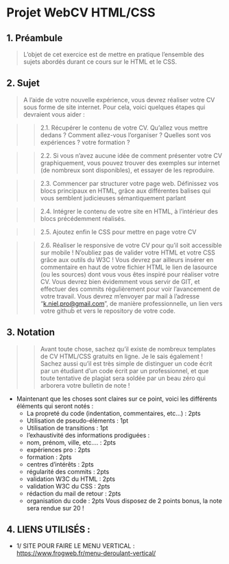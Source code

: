 # **Projet WebCV HTML/CSS**
## 1. **Préambule**

>L’objet de cet exercice est de mettre en pratique l’ensemble des sujets abordés durant ce
cours sur le HTML et le CSS.
## 2. **Sujet**

>A l’aide de votre nouvelle expérience, vous devrez réaliser votre CV sous forme de site
internet. Pour cela, voici quelques étapes qui devraient vous aider :

>> 2.1. Récupérer le contenu de votre CV. Qu’allez vous mettre dedans ? Comment allez-vous l’organiser ? Quelles sont vos expériences ? votre formation ?

>>2.2.  Si vous n’avez aucune idée de comment présenter votre CV graphiquement, vous pouvez trouver des exemples sur internet (de nombreux sont disponibles), et essayer de les reproduire.

>>2.3.  Commencer par structurer votre page web. Définissez vos blocs principaux en HTML, grâce aux différentes balises qui vous semblent judicieuses sémantiquement parlant

>>2.4.  Intégrer le contenu de votre site en HTML, à l’intérieur des blocs précédemment réalisés.

>>2.5.  Ajoutez enfin le CSS pour mettre en page votre CV

>>2.6.  Réaliser le responsive de votre CV pour qu’il soit accessible sur mobile ! N’oubliez pas de valider votre HTML et votre CSS grâce aux outils du W3C ! Vous devrez par ailleurs insérer en commentaire en haut de votre fichier HTML le lien de lasource (ou les sources) dont vous vous êtes inspiré pour réaliser votre CV. Vous devrez bien évidemment vous servir de GIT, et effectuer des commits régulièrement pour voir l’avancement de votre travail. Vous devrez m’envoyer par mail à l’adresse “k.niel.pro@gmail.com”, de manière professionnelle, un lien vers votre github et vers le repository de votre code.

## 3. Notation

>>Avant toute chose, sachez qu’il existe de nombreux templates de CV HTML/CSS gratuits en
ligne. Je le sais également ! Sachez aussi qu’il est très simple de distinguer un code écrit par un étudiant d’un code écrit par un professionnel, et que toute tentative de plagiat sera soldée par un beau zéro qui arborera votre bulletin de note !
* Maintenant que les choses sont claires sur ce point, voici les différents éléments qui seront notés :
    * La propreté du code (indentation, commentaires, etc…) : 2pts
    * Utilisation de pseudo-éléments : 1pt
    * Utilisation de transitions : 1pt
    * l’exhaustivité des informations prodiguées :
    * nom, prénom, ville, etc…. : 2pts
    * expériences pro : 2pts
    * formation : 2pts
    * centres d’intérêts : 2pts
    * régularité des commits : 2pts
    * validation W3C du HTML : 2pts
    * validation W3C du CSS : 2pts
    * rédaction du mail de retour : 2pts
    * organisation du code : 2pts
Vous disposez de 2 points bonus, la note sera rendue sur 20 !

## 4. LIENS UTILISÉS :

* 1/ SITE POUR FAIRE LE MENU VERTICAL : https://www.frogweb.fr/menu-deroulant-vertical/